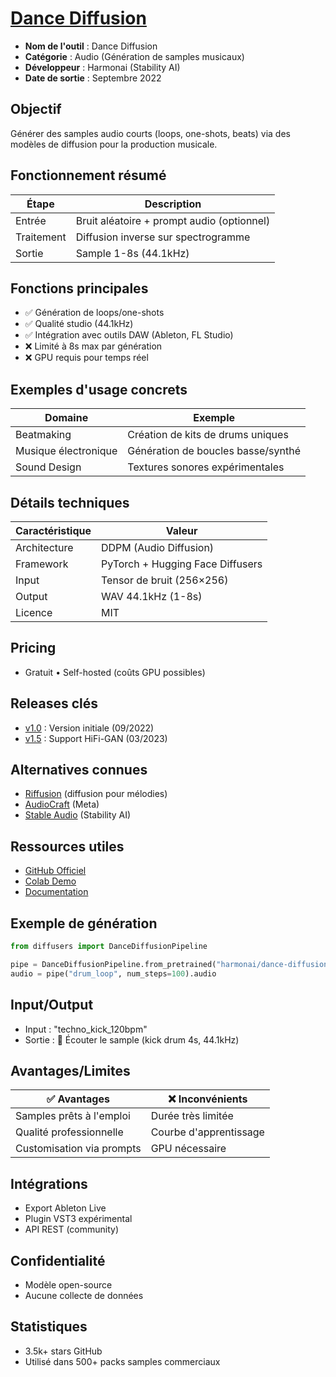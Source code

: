 # [Dance Diffusion](https://github.com/harmonai-ai/dance-diffusion)

- **Nom de l'outil** : Dance Diffusion
- **Catégorie** : Audio (Génération de samples musicaux)
- **Développeur** : Harmonai (Stability AI)
- **Date de sortie** : Septembre 2022

## Objectif
Générer des samples audio courts (loops, one-shots, beats) via des modèles de diffusion pour la production musicale.

## Fonctionnement résumé
| Étape | Description |
|-------|-------------|
| Entrée | Bruit aléatoire + prompt audio (optionnel) |
| Traitement | Diffusion inverse sur spectrogramme |
| Sortie | Sample 1-8s (44.1kHz) |

## Fonctions principales
- ✅ Génération de loops/one-shots
- ✅ Qualité studio (44.1kHz)
- ✅ Intégration avec outils DAW (Ableton, FL Studio)
- ❌ Limité à 8s max par génération
- ❌ GPU requis pour temps réel

## Exemples d'usage concrets
| Domaine | Exemple |
|---------|---------|
| Beatmaking | Création de kits de drums uniques |
| Musique électronique | Génération de boucles basse/synthé |
| Sound Design | Textures sonores expérimentales |

## Détails techniques
| Caractéristique | Valeur |
|-----------------|---------|
| Architecture | DDPM (Audio Diffusion) |
| Framework | PyTorch + Hugging Face Diffusers |
| Input | Tensor de bruit (256×256) |
| Output | WAV 44.1kHz (1-8s) |
| Licence | MIT |

## Pricing
- Gratuit • Self-hosted (coûts GPU possibles)

## Releases clés
- [v1.0](https://github.com/harmonai-ai/dance-diffusion/releases/tag/v1.0) : Version initiale (09/2022)
- [v1.5](https://github.com/harmonai-ai/dance-diffusion/releases/tag/v1.5) : Support HiFi-GAN (03/2023)

## Alternatives connues
- [Riffusion](https://github.com/riffusion/riffusion) (diffusion pour mélodies)
- [AudioCraft](https://github.com/facebookresearch/audiocraft) (Meta)
- [Stable Audio](https://stability.ai/stable-audio) (Stability AI)

## Ressources utiles
- [GitHub Officiel](https://github.com/harmonai-ai/dance-diffusion)
- [Colab Demo](https://colab.research.google.com/github/harmonai-ai/dance-diffusion/blob/main/notebooks/dance_diffusion.ipynb)
- [Documentation](https://huggingface.co/docs/diffusers/api/pipelines/dance_diffusion)

## Exemple de génération
```python
from diffusers import DanceDiffusionPipeline

pipe = DanceDiffusionPipeline.from_pretrained("harmonai/dance-diffusion")
audio = pipe("drum_loop", num_steps=100).audio
```

## Input/Output
- Input : "techno_kick_120bpm"
- Sortie : 🥁 Écouter le sample (kick drum 4s, 44.1kHz)

## Avantages/Limites
| ✅ Avantages | ❌ Inconvénients |
|-------------|-----------------|
| Samples prêts à l'emploi | Durée très limitée |
| Qualité professionnelle | Courbe d'apprentissage |
| Customisation via prompts | GPU nécessaire |

## Intégrations
- Export Ableton Live
- Plugin VST3 expérimental
- API REST (community)

## Confidentialité
- Modèle open-source
- Aucune collecte de données

## Statistiques
- 3.5k+ stars GitHub
- Utilisé dans 500+ packs samples commerciaux 